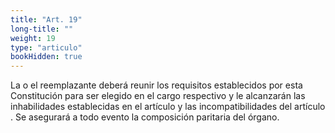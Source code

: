 ```yaml
---
title: "Art. 19"
long-title: ""
weight: 19
type: "articulo"
bookHidden: true
---
```

La o el reemplazante deberá reunir los requisitos establecidos por esta Constitución para ser elegido en el cargo respectivo y le alcanzarán las inhabilidades establecidas en el artículo  y las incompatibilidades del artículo . Se asegurará a todo evento la composición paritaria del órgano.
